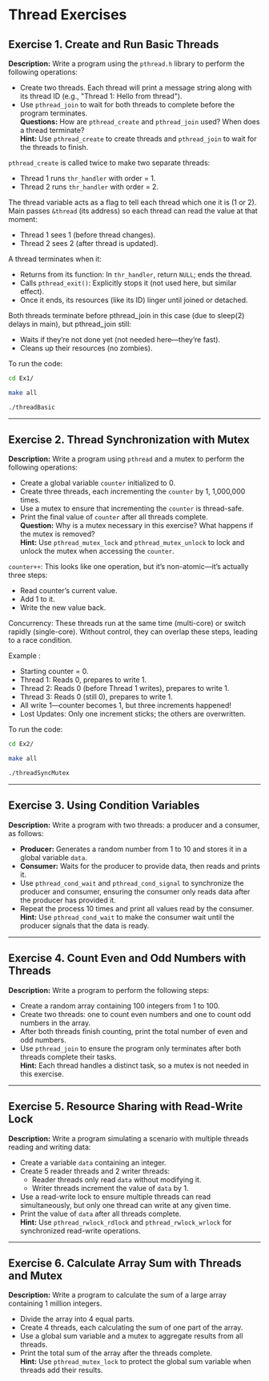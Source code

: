 # Thread Exercises

## Exercise 1. Create and Run Basic Threads
**Description:** Write a program using the `pthread.h` library to perform the following operations:  
- Create two threads. Each thread will print a message string along with its thread ID (e.g., "Thread 1: Hello from thread").  
- Use `pthread_join` to wait for both threads to complete before the program terminates.  
**Questions:** How are `pthread_create` and `pthread_join` used? When does a thread terminate?  
**Hint:** Use `pthread_create` to create threads and `pthread_join` to wait for the threads to finish.

`pthread_create` is called twice to make two separate threads:
- Thread 1 runs `thr_handler` with order = 1.
- Thread 2 runs `thr_handler` with order = 2.

The thread variable acts as a flag to tell each thread which one it is (1 or 2). Main passes `&thread` (its address) so each thread can read the value at that moment:
- Thread 1 sees 1 (before thread changes).
- Thread 2 sees 2 (after thread is updated).

A thread terminates when it:
- Returns from its function: In `thr_handler`, return `NULL`; ends the thread.
- Calls `pthread_exit()`: Explicitly stops it (not used here, but similar effect).
- Once it ends, its resources (like its ID) linger until joined or detached.

Both threads terminate before pthread_join in this case (due to sleep(2) delays in main), but pthread_join still:
- Waits if they’re not done yet (not needed here—they’re fast).
- Cleans up their resources (no zombies).

To run the code:

```bash
cd Ex1/
```
```bash
make all
```
```bash
./threadBasic
```

---

## Exercise 2. Thread Synchronization with Mutex
**Description:** Write a program using `pthread` and a mutex to perform the following operations:  
- Create a global variable `counter` initialized to 0.  
- Create three threads, each incrementing the `counter` by 1, 1,000,000 times.  
- Use a mutex to ensure that incrementing the `counter` is thread-safe.  
- Print the final value of `counter` after all threads complete.  
**Question:** Why is a mutex necessary in this exercise? What happens if the mutex is removed?  
**Hint:** Use `pthread_mutex_lock` and `pthread_mutex_unlock` to lock and unlock the mutex when accessing the `counter`.

`counter++`: This looks like one operation, but it’s non-atomic—it’s actually three steps:
- Read counter’s current value.
- Add 1 to it.
- Write the new value back.

Concurrency: These threads run at the same time (multi-core) or switch rapidly (single-core). Without control, they can overlap these steps, leading to a race condition.

Example :
- Starting counter = 0.
- Thread 1: Reads 0, prepares to write 1.
- Thread 2: Reads 0 (before Thread 1 writes), prepares to write 1.
- Thread 3: Reads 0 (still 0), prepares to write 1.
- All write 1—counter becomes 1, but three increments happened!
- Lost Updates: Only one increment sticks; the others are overwritten.

To run the code:

```bash
cd Ex2/
```
```bash
make all
```
```bash
./threadSyncMutex
```

---

## Exercise 3. Using Condition Variables
**Description:** Write a program with two threads: a producer and a consumer, as follows:  
- **Producer:** Generates a random number from 1 to 10 and stores it in a global variable `data`.  
- **Consumer:** Waits for the producer to provide data, then reads and prints it.  
- Use `pthread_cond_wait` and `pthread_cond_signal` to synchronize the producer and consumer, ensuring the consumer only reads data after the producer has provided it.  
- Repeat the process 10 times and print all values read by the consumer.  
**Hint:** Use `pthread_cond_wait` to make the consumer wait until the producer signals that the data is ready.



---

## Exercise 4. Count Even and Odd Numbers with Threads
**Description:** Write a program to perform the following steps:  
- Create a random array containing 100 integers from 1 to 100.  
- Create two threads: one to count even numbers and one to count odd numbers in the array.  
- After both threads finish counting, print the total number of even and odd numbers.  
- Use `pthread_join` to ensure the program only terminates after both threads complete their tasks.  
**Hint:** Each thread handles a distinct task, so a mutex is not needed in this exercise.

---

## Exercise 5. Resource Sharing with Read-Write Lock
**Description:** Write a program simulating a scenario with multiple threads reading and writing data:  
- Create a variable `data` containing an integer.  
- Create 5 reader threads and 2 writer threads:  
  - Reader threads only read `data` without modifying it.  
  - Writer threads increment the value of `data` by 1.  
- Use a read-write lock to ensure multiple threads can read simultaneously, but only one thread can write at any given time.  
- Print the value of `data` after all threads complete.  
**Hint:** Use `pthread_rwlock_rdlock` and `pthread_rwlock_wrlock` for synchronized read-write operations.

---

## Exercise 6. Calculate Array Sum with Threads and Mutex
**Description:** Write a program to calculate the sum of a large array containing 1 million integers.  
- Divide the array into 4 equal parts.  
- Create 4 threads, each calculating the sum of one part of the array.  
- Use a global sum variable and a mutex to aggregate results from all threads.  
- Print the total sum of the array after the threads complete.  
**Hint:** Use `pthread_mutex_lock` to protect the global sum variable when threads add their results.
